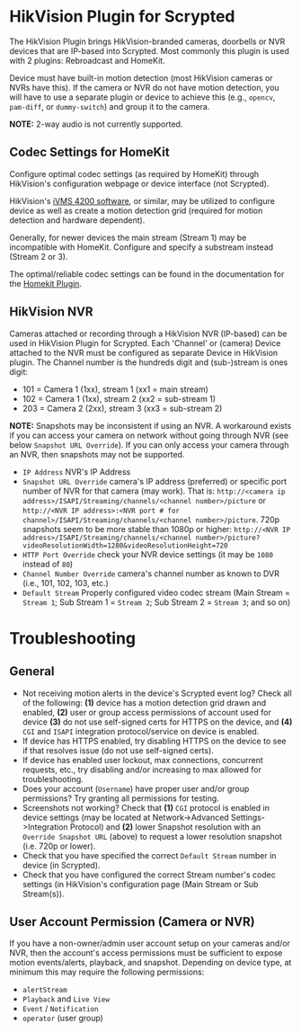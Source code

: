 # HikVision Plugin for Scrypted
The HikVision Plugin brings HikVision-branded cameras, doorbells or NVR devices that are IP-based into Scrypted.
Most commonly this plugin is used with 2 plugins: Rebroadcast and HomeKit.

Device must have built-in motion detection (most HikVision cameras or NVRs have this).
If the camera or NVR do not have motion detection, you will have to use a separate plugin or device to achieve this (e.g., `opencv`, `pam-diff`, or `dummy-switch`) and group it to the camera.

**NOTE:** 2-way audio is not currently supported.

## Codec Settings for HomeKit
Configure optimal codec settings (as required by HomeKit) through HikVision's configuration webpage or device interface (not Scrypted).

HikVision's [iVMS 4200 software](https://www.hikvision.com/en/support/tools/), or similar, may be utilized to configure device as well as create a motion detection grid (required for motion detection and hardware dependent).

Generally, for newer devices the main stream (Stream 1) may be incompatible with HomeKit.
Configure and specify a substream instead (Stream 2 or 3).

The optimal/reliable codec settings can be found in the documentation for the [Homekit Plugin](https://github.com/koush/scrypted/tree/main/plugins/homekit).

## HikVision NVR
Cameras attached or recording through a HikVision NVR (IP-based) can be used in HikVision Plugin for Scrypted. 
Each 'Channel' or (camera) Device attached to the NVR must be configured as separate Device in HikVision plugin.
The Channel number is the hundreds digit and (sub-)stream is ones digit:
* 101 = Camera 1 (1xx), stream 1 (xx1 = main stream)
* 102 = Camera 1 (1xx), stream 2 (xx2 = sub-stream 1)
* 203 = Camera 2 (2xx), stream 3 (xx3 = sub-stream 2)

**NOTE:** Snapshots may be inconsistent if using an NVR.  A workaround exists if you can access your camera on network without going through NVR (see below `Snapshot URL Override`).  If you can only access your camera through an NVR, then snapshots may not be supported.

* `IP Address` NVR's IP Address
* `Snapshot URL Override` camera's IP address (preferred) or specific port number of NVR for that camera (may work). That is: `http://<camera ip address>/ISAPI/Streaming/channels/<channel number>/picture` or `http://<NVR IP address>:<NVR port # for channel>/ISAPI/Streaming/channels/<channel number>/picture`. 720p snapshots seem to be more stable than 1080p or higher: `http://<NVR IP address>/ISAPI/Streaming/channels/<channel number>/picture?videoResolutionWidth=1280&videoResolutionHeight=720`
* `HTTP Port Override` check your NVR device settings (it may be `1080` instead of `80`)
* `Channel Number Override` camera's channel number as known to DVR (i.e., 101, 102, 103, etc.)
* `Default Stream` Properly configured video codec stream (Main Stream = `Stream 1`; Sub Stream 1 = `Stream 2`; Sub Stream 2 = `Stream 3`; and so on)

# Troubleshooting
## General
* Not receiving motion alerts in the device's Scrypted event log? Check all of the following: **(1)** device has a motion detection grid drawn and enabled, **(2)** user or group access permissions of account used for device **(3)** do not use self-signed certs for HTTPS on the device, and **(4)** `CGI` and `ISAPI` integration protocol/service on device is enabled. 
* If device has HTTPS enabled, try disabling HTTPS on the device to see if that resolves issue (do not use self-signed certs).
* If device has enabled user lockout, max connections, concurrent requests, etc., try disabling and/or increasing to max allowed for troubleshooting.
* Does your account (`Username`) have proper user and/or group permissions?  Try granting all permissions for testing. 
* Screenshots not working?  Check that **(1)** `CGI` protocol is enabled in device settings (may be located at Network->Advanced Settings->Integration Protocol) and **(2)** lower Snapshot resolution with an `Override Snapshot URL` (above) to request a lower resolution snapshot (i.e. 720p or lower).
* Check that you have specified the correct `Default Stream` number in device (in Scrypted).
* Check that you have configured the correct Stream number's codec settings (in HikVision's configuration page (Main Stream or Sub Stream(s)).
 
## User Account Permission (Camera or NVR)
If you have a non-owner/admin user account setup on your cameras and/or NVR, then the account's access permissions must be sufficient to expose motion events/alerts,  playback, and snapshot.  Depending on device type, at minimum this may require the following permissions:
* `alertStream`
* `Playback` and `Live View`
* `Event` / `Notification`
* `operator` (user group)
